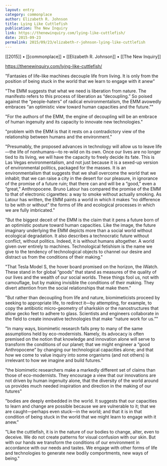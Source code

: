 ```yaml
---
layout: entry
category: commonplace
author: Elizabeth R. Johnson
title: Lying Like Cuttlefish
publication: The New Inquiry
link: https://thenewinquiry.com/lying-like-cuttlefish/
date: 2015-09-23
permalink: 2015/09/23/elizabeth-r-johnson-lying-like-cuttlefish
---
```


[[2015]] • [[commonplace]] • [[Elizabeth R. Johnson]] • [[The New Inquiry]]

https://thenewinquiry.com/lying-like-cuttlefish/

"Fantasies of life-like machines decouple life from living. It is only from the position of being stuck in the world that we learn to engage with it anew"

"The EMM suggests that what we need is liberation from nature. The manifesto refers to this process of liberation as “decoupling.” So poised against the “people-haters” of radical environmentalism, the EMM avowedly embraces “an optimistic view toward human capacities and the future.”"

"For the authors of the EMM, the engine of decoupling will be an embrace of human ingenuity and its capacity to innovate new technologies."

"problem with the EMM is that it rests on a contradictory view of the relationship between humans and the environment."

"Presumably, the proposed advances in technology will allow us to leave life—the life of nonhumans—to re-wild on its own. Once our lives are no longer tied to its living, we will have the capacity to freely decide its fate. This is Las Vegas environmentalism, and not just because it is a sexed-up version of environmental politics, packaged for the masses. It is an environmentalism that suggests that we shall overcome the world that we inhabit; that we can raise a city in the desert for our pleasure, in ignorance of the promise of a future ruin; that there can and will be a “good,” even a “great,” Anthropocene. Bruno Latour has compared the promise of the EMM to that of electronic cigarettes: a way to smoke without actually smoking. As Latour has written, the EMM paints a world in which it makes “no difference to be with or without” the forms of life and ecological processes in which we are fully imbricated."

"But the biggest deceit of the EMM is the claim that it pens a future born of an optimistic posture toward human capacities. Like the image, the future imaginary underlying the EMM depicts more than a social world without ecological degradation. It also describes a technocratic future without conflict, without politics. Indeed, it is without humans altogether. A world given over entirely to machines. Technological fetishism is the name we give to the tendency of technological objects to channel our desire and distract us from the conditions of their making."

"That Tesla Model S, the hover board promised on the horizon, the iWatch. These stand in for global “goods” that stand as measures of the quality of our lives and the wealth of our social worlds. These things fool us, not with camouflage, but by making invisible the conditions of their making. They divert attention from the social relationships that make them."

"But rather than decoupling from life and nature, biomimeticists proceed by seeking to appropriate life, to redirect it—by attempting, for example, to copy the antibiotic micro-geometry of sharkskin or the nanostructures that allow gecko feet to adhere to glass. Scientists and engineers collaborate in the field to create innovative technologies that make “nature work for us.”"

"In many ways, biomimetic research falls prey to many of the same assumptions held by eco-modernists. Namely, its advocacy is often premised on the notion that knowledge and innovation alone will serve to transform the conditions of our planet; that we might engineer a “good Anthropocene” by changing our technological capacities alone; and that how we come to value inquiry into some organisms (and not others) is irrelevant to how we imagine and build futures."

"the biomimetic researchers make a markedly different set of claims than those of eco-modernists. They encourage a view that our innovations are not driven by human ingenuity alone, that the diversity of the world around us provides much needed inspiration and direction in the making of our futures"

"bodies are deeply embedded in the world. It suggests that our capacities to learn and change are possible because we are vulnerable to it; that we are caught—perhaps even stuck—in the world; and that it is in that condition of being stuck in the world that we might learn to engage with it anew."

"Like the cuttlefish, it is in the nature of our bodies to change, alter, even to deceive. We do not create patterns for visual confusion with our skin. But with our hands we transform the conditions of our environment in accordance with our needs and tastes. We engage with other forms of life and technologies to generate new bodily comportments, new ways of being."